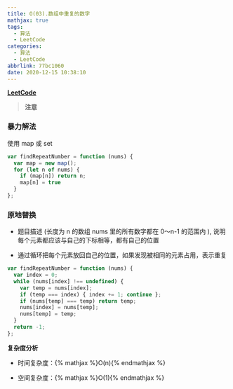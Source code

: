 ```yaml
---
title: O(03).数组中重复的数字
mathjax: true
tags:
  - 算法
  - LeetCode
categories:
  - 算法
  - LeetCode
abbrlink: 77bc1060
date: 2020-12-15 10:38:10
---
```


**[LeetCode](https://leetcode-cn.com/problems/shu-zu-zhong-zhong-fu-de-shu-zi-lcof/)**

> **注意**

### 暴力解法

使用 map 或 set

```javascript
var findRepeatNumber = function (nums) {
  var map = new map();
  for (let n of nums) {
    if (map[n]) return n;
    map[n] = true
  }
};
```

### 原地替换

+ 题目描述 (长度为 n 的数组 nums 里的所有数字都在 0～n-1 的范围内 ), 说明每个元素都应该与自己的下标相等，都有自己的位置

+ 通过循环把每个元素放回自己的位置，如果发现被相同的元素占用，表示重复

```javascript
var findRepeatNumber = function (nums) {
  var index = 0;
  while (nums[index] !== undefined) {
    var temp = nums[index];
    if (temp === index) { index += 1; continue };
    if (nums[temp] === temp) return temp;
    nums[index] = nums[temp];
    nums[temp] = temp;
  }
  return -1;
};
```

**复杂度分析**

+ 时间复杂度：{% mathjax %}O(n){% endmathjax %}

+ 空间复杂度：{% mathjax %}O(1){% endmathjax %}